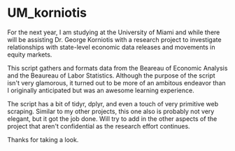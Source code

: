 # UM_korniotis

For the next year, I am studying at the University of Miami and while there will be assisting Dr. George Korniotis with a research project to investigate relationships with state-level economic data releases and movements in equity markets. 

This script gathers and formats data from the Beareau of Economic Analysis and the Beaureau of Labor Statistics. Although the purpose of the script isn't very glamorous, it turned out to be more of an ambitous endeavor than I originally anticipated but was an awesome learning experience. 

The script has a bit of tidyr, dplyr, and even a touch of very primitive web scraping. Similar to my other projects, this one also is probably not very elegant, but it got the job done. Will try to add in the other aspects of the project that aren't confidential as the research effort continues.

Thanks for taking a look.

